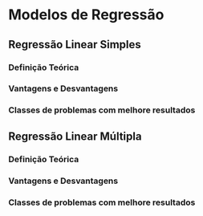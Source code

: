 # Modelos de Regressão

## Regressão Linear Simples

### Definição Teórica

### Vantagens e Desvantagens

### Classes de problemas com melhore resultados

## Regressão Linear Múltipla

### Definição Teórica

### Vantagens e Desvantagens

### Classes de problemas com melhore resultados